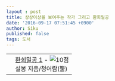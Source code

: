 ```yaml
---
layout : post
title: 상상이상을 보여주는 작가 그리고 환희밀공
date: '2016-09-17 07:51:45 +0900'
author: Siku
published: false
tags: 도서
---
```

<div class="ttbReview"><table><tbody><tr><td><a href="http://www.aladdin.co.kr/shop/wproduct.aspx?ISBN=8925117487&amp;ttbkey=ttbj.siku.cho0939007&amp;COPYPaper=1"><img src="http://image.aladdin.co.kr/cover/cover/8925117487_1.jpg" alt=""></a></td><td align="left" style="vertical-align:top"><a href="http://www.aladdin.co.kr/shop/wproduct.aspx?ISBN=8925117487&amp;ttbkey=ttbj.siku.cho0939007&amp;COPYPaper=1" class="aladdin_title">환희밀공 1</a> - <img src="http://image.aladdin.co.kr/img/common/star_s10.gif" border="0" alt="10점" /><br />설봉 지음/청어람(뿔)</td></tr></tbody></table></div>

